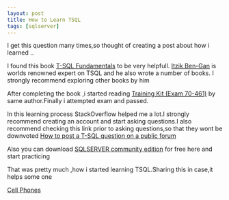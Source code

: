 ```yaml
---
layout: post
title: How to Learn TSQL
tags: [sqlserver]
---
```


I get this question many times,so thought of creating a post about how i learned ..

I found this book  [ T-SQL Fundamentals](https://www.amazon.com/T-SQL-Fundamentals-3rd-Itzik-Ben-Gan/dp/150930200X) to be very helpfull.
[Itzik Ben-Gan](http://tsql.solidq.com/) is worlds renowned expert on TSQL and he also wrote a number of books.
I strongly recommend exploring other books by him

After completing the book ,i started reading [Training Kit (Exam 70-461)](http://tsql.solidq.com/books/tk70461/) by same author.Finally i attempted exam and passed.

In this learning process StackOverflow helped me a lot.I strongly recommend creating an account and start asking questions.I also recommend checking this link prior to asking questions,so that they wont be downvoted
[How to post a T-SQL question on a public forum](https://spaghettidba.com/2015/04/24/how-to-post-a-t-sql-question-on-a-public-forum/)

Also you can download [SQLSERVER community edition](https://my.visualstudio.com/Downloads?q=SQL%20Server%202016%20Developer) for free here and start practicing


That was pretty much ,how i started learning TSQL.Sharing this in case,it helps some one


<a target="_blank" href="https://www.amazon.com/b?_encoding=UTF8&tag=sateeshmach-20&linkCode=ur2&linkId=3c82b1c7a4503de28236eb994f45d965&camp=1789&creative=9325&node=7072561011">Cell Phones</a><img src="//ir-na.amazon-adsystem.com/e/ir?t=sateeshmach-20&l=ur2&o=1" width="1" height="1" border="0" alt="" style="border:none !important; margin:0px !important;" />
